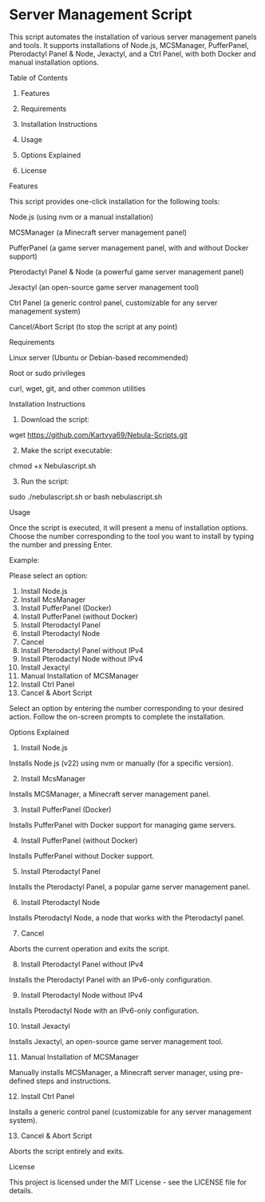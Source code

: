 # Server Management Script

This script automates the installation of various server management panels and tools. It supports installations of Node.js, MCSManager, PufferPanel, Pterodactyl Panel & Node, Jexactyl, and a Ctrl Panel, with both Docker and manual installation options.

Table of Contents

1. Features


2. Requirements


3. Installation Instructions


4. Usage


5. Options Explained


6. License



Features

This script provides one-click installation for the following tools:

Node.js (using nvm or a manual installation)

MCSManager (a Minecraft server management panel)

PufferPanel (a game server management panel, with and without Docker support)

Pterodactyl Panel & Node (a powerful game server management panel)

Jexactyl (an open-source game server management tool)

Ctrl Panel (a generic control panel, customizable for any server management system)

Cancel/Abort Script (to stop the script at any point)


Requirements

Linux server (Ubuntu or Debian-based recommended)

Root or sudo privileges

curl, wget, git, and other common utilities


Installation Instructions

1. Download the script:

wget https://github.com/Kartvya69/Nebula-Scripts.git


2. Make the script executable:

chmod +x Nebulascript.sh


3. Run the script:

sudo ./nebulascript.sh or bash nebulascript.sh



Usage

Once the script is executed, it will present a menu of installation options. Choose the number corresponding to the tool you want to install by typing the number and pressing Enter.

Example:

Please select an option:
1) Install Node.js
2) Install McsManager
3) Install PufferPanel (Docker)
4) Install PufferPanel (without Docker)
5) Install Pterodactyl Panel
6) Install Pterodactyl Node
7) Cancel
8) Install Pterodactyl Panel without IPv4
9) Install Pterodactyl Node without IPv4
10) Install Jexactyl
11) Manual Installation of MCSManager
12) Install Ctrl Panel
13) Cancel & Abort Script

Select an option by entering the number corresponding to your desired action. Follow the on-screen prompts to complete the installation.

Options Explained

1. Install Node.js

Installs Node.js (v22) using nvm or manually (for a specific version).



2. Install McsManager

Installs MCSManager, a Minecraft server management panel.



3. Install PufferPanel (Docker)

Installs PufferPanel with Docker support for managing game servers.



4. Install PufferPanel (without Docker)

Installs PufferPanel without Docker support.



5. Install Pterodactyl Panel

Installs the Pterodactyl Panel, a popular game server management panel.



6. Install Pterodactyl Node

Installs Pterodactyl Node, a node that works with the Pterodactyl panel.



7. Cancel

Aborts the current operation and exits the script.



8. Install Pterodactyl Panel without IPv4

Installs the Pterodactyl Panel with an IPv6-only configuration.



9. Install Pterodactyl Node without IPv4

Installs Pterodactyl Node with an IPv6-only configuration.



10. Install Jexactyl

Installs Jexactyl, an open-source game server management tool.



11. Manual Installation of MCSManager

Manually installs MCSManager, a Minecraft server manager, using pre-defined steps and instructions.



12. Install Ctrl Panel

Installs a generic control panel (customizable for any server management system).



13. Cancel & Abort Script

Aborts the script entirely and exits.




License

This project is licensed under the MIT License - see the LICENSE file for details.
